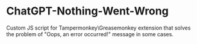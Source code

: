 # ChatGPT-Nothing-Went-Wrong
Custom JS script for Tampermonkey\Greasemonkey extension that solves the problem of "Oops, an error occurred!" message in some cases.
